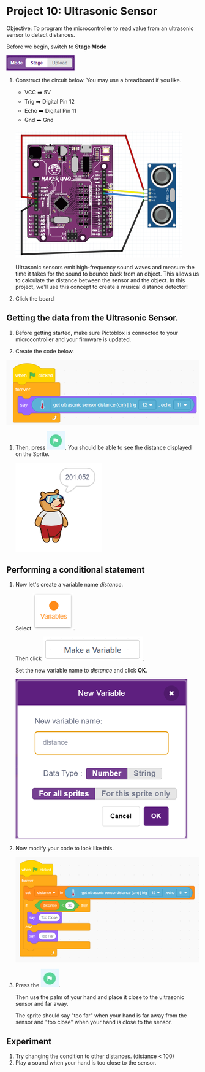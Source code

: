 # Project 10: Ultrasonic Sensor

Objective: To program the microcontroller to read value from an ultrasonic sensor to detect distances.

Before we begin, switch to **Stage Mode**

![](images/pictoblox/toggle_stageMode.png)

1. Construct the circuit below. You may use a breadboard if you like.
    - VCC  ➡️  5V
    - Trig ➡️  Digital Pin 12
    - Echo ➡️  Digital Pin 11
    - Gnd  ➡️  Gnd

    ![](images/p10_circuit.png)

    Ultrasonic sensors emit high-frequency sound waves and measure the time it takes for the sound to bounce back from an object. This allows us to calculate the distance between the sensor and the object. In this project, we'll use this concept to create a musical distance detector!

1. Click the board

## Getting the data from the Ultrasonic Sensor.


1. Before getting started, make sure Pictoblox is connected to your microcontroller and your firmware is updated.

1. Create the code below.

![alt text](images/ultrasonic/ultrasonic_code1.png)

1. Then, press ![the Green Flag](images/btnGreenFlag.jpg). You should be able to see the distance displayed on the Sprite.

    ![alt text](images\ultrasonic\ultrasonic_result1.png)


## Performing a conditional statement

1. Now let's create a variable name *distance*.

    Select ![**Variables**](images/btn_Variable.png).

    Then click ![**Make a Variable**](images/btn_MakeAVariable.png).

    Set the new variable name to *distance* and click **OK**.

    ![alt text](images\ultrasonic\ultrasonic_instruction1.png)


1. Now modify your code to look like this.

    ![alt text](images\ultrasonic\ultrasonic_code2.png)

1. Press the ![Green flag](images/btnGreenFlag.jpg).

    Then use the palm of your hand and place it close to the ultrasonic sensor and far away.

    The sprite should say "too far" when your hand is far away from the sensor and "too close" when your hand is close to the sensor.


## Experiment

1. Try changing the condition to other distances. (distance < 100)
2. Play a sound when your hand is too close to the sensor.
<!-- 

### Reflection
[Click the here to reflect on your project.](https://forms.office.com/r/YR0ZL9FYJe) -->